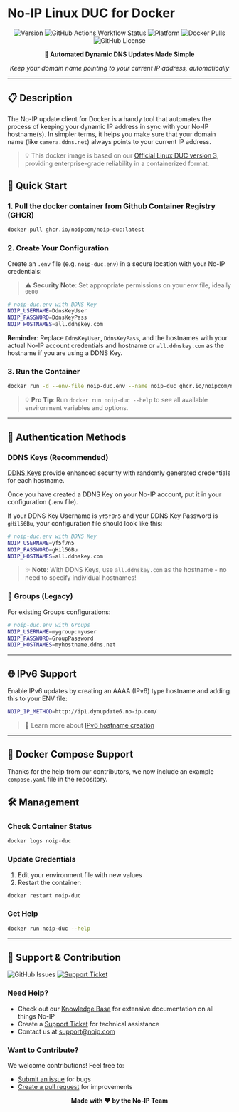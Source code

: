# No-IP Linux DUC for Docker
<div align="center">

![Version](https://img.shields.io/badge/dynamic/yaml?url=https://raw.githubusercontent.com/noipcom/linux-update-client-docker/main/.github/workflows/main-ci.yml&query=$.env.VERSION&label=version&style=for-the-badge&color=#8fbe00)
![GitHub Actions Workflow Status](https://img.shields.io/github/actions/workflow/status/noipcom/linux-update-client-docker/main-ci.yml?style=for-the-badge)
![Platform](https://img.shields.io/badge/platform-docker-blue?style=for-the-badge)
![Docker Pulls](https://img.shields.io/docker/pulls/noipcom/noip-duc?style=for-the-badge)
![GitHub License](https://img.shields.io/github/license/noipcom/linux-update-client-docker?style=for-the-badge&color=#8fbe00)

**🚀 Automated Dynamic DNS Updates Made Simple**

*Keep your domain name pointing to your current IP address, automatically*

</div>

---

## 📋 Description
The No-IP update client for Docker is a handy tool that automates the process of keeping your dynamic IP address in sync with your No-IP hostname(s). In simpler terms, it helps you make sure that your domain name (like `camera.ddns.net`) always points to your current IP address.

> 💡 This docker image is based on our [Official Linux DUC version 3](https://www.noip.com/download?page=linux), providing enterprise-grade reliability in a containerized format.

## 🚀 Quick Start

### 1. Pull the docker container from Github Container Registry (GHCR)

``` bash
docker pull ghcr.io/noipcom/noip-duc:latest
```

### 2. Create Your Configuration

Create an `.env` file (e.g. `noip-duc.env`) in a secure location with your No-IP credentials: 

> ⚠️ **Security Note**: Set appropriate permissions on your env file, ideally `0600`

``` bash
# noip-duc.env with DDNS Key
NOIP_USERNAME=DdnsKeyUser
NOIP_PASSWORD=DdnsKeyPass
NOIP_HOSTNAMES=all.ddnskey.com
```

**Reminder**: Replace `DdnsKeyUser`, `DdnsKeyPass`, and the hostnames with your actual No-IP account credentials and hostname or `all.ddnskey.com` as the hostname if you are using a DDNS Key.

### 3. Run the Container

```bash
docker run -d --env-file noip-duc.env --name noip-duc ghcr.io/noipcom/noip-duc:latest
```

> 💡 **Pro Tip**: Run `docker run noip-duc --help` to see all available environment variables and options.

---

## 🔐 Authentication Methods

### DDNS Keys (Recommended)

[DDNS Keys](https://www.noip.com/support/knowledgebase/how-to-setup-and-use-a-ddns-key) provide enhanced security with randomly generated credentials for each hostname.

Once you have created a DDNS Key on your No-IP account, put it in your configuration (`.env` file). 

If your DDNS Key Username is `yf5f8n5` and your DDNS Key Password is `gHil56Bu`, your configuration file should look like this: 

``` bash
# noip-duc.env with DDNS Key
NOIP_USERNAME=yf5f7n5
NOIP_PASSWORD=gHil56Bu
NOIP_HOSTNAMES=all.ddnskey.com
```

> ✨ **Note**: With DDNS Keys, use `all.ddnskey.com` as the hostname - no need to specify individual hostnames!

### 👥 Groups (Legacy)

For existing Groups configurations:
```bash
# noip-duc.env with Groups
NOIP_USERNAME=mygroup:myuser
NOIP_PASSWORD=GroupPassword
NOIP_HOSTNAMES=myhostname.ddns.net
```

---

## 🌐 IPv6 Support

Enable IPv6 updates by creating an AAAA (IPv6) type hostname and adding this to your ENV file:

```bash
NOIP_IP_METHOD=http://ip1.dynupdate6.no-ip.com/
```

> 📖 Learn more about [IPv6 hostname creation](https://www.noip.com/support/knowledgebase/creating-ipv6-aaaa-host/)

---

## 🐳 Docker Compose Support

Thanks for the help from our contributors, we now include an example `compose.yaml` file in the repository.

## 🛠️ Management

### Check Container Status
```bash
docker logs noip-duc
```

### Update Credentials
1. Edit your environment file with new values
2. Restart the container:
```bash
docker restart noip-duc
```

### Get Help
```bash
docker run noip-duc --help
```

---

## 🤝 Support & Contribution

![GitHub Issues](https://img.shields.io/github/issues/noipcom/linux-update-client-docker?style=for-the-badge)
[![Support Ticket](https://img.shields.io/badge/Support-Create%20Ticket-blue?style=for-the-badge)](https://www.noip.com/ticket)

### Need Help?
- Check out our [Knowledge Base](https://github.com/noipcom/linux-update-client-docker/issues) for extensive documentation on all things No-IP
- Create a [Support Ticket](https://www.noip.com/ticket) for technical assistance
- Contact us at [support@noip.com](mailto:support@noip.com)

### Want to Contribute?
We welcome contributions! Feel free to:
- [Submit an issue](https://github.com/noipcom/noip-duc/issues/new) for bugs
- [Create a pull request](https://github.com/noipcom/noip-duc/pulls) for improvements

<div align="center">

**Made with ❤️ by the No-IP Team**
</div>
